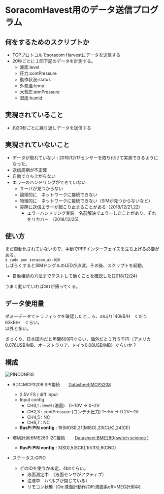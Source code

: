 # SoracomHavest用のデータ送信プログラム

## 何をするためのスクリプトか

- TCPプロトコルでsoracom Harvestにデータを送信する
- 20秒ごとに１回下記のデータを計測する。
  - 液面:level
  - 圧力:contPressure
  - 動作状況:status
  - 外気温:temp
  - 大気圧:atmPressure
  - 湿度:humid

## 実現されていること
- 約20秒ごとに繰り返しデータを送信する


## 実現されていないこと
- データが取れていない  :  2018/12/17センサーを取り付けて実測できるようになった。
- 送信周期が不正確
- 自動で立ち上がらない
- エラーのハンドリングができていない
  - サーバが見つからない
  - 論理的に　ネットワークに接続できない
  - 物理的に　ネットワークに接続できない（SIMが見つからないなど）
  - 実際に送信エラーが起こり止まることがある（2018/12/21,22)
    - エラーハンドリング実装　名前解決でエラーしたことがあり、それをリカバー　(2018/12/25)

## 使い方
まだ自動化されていないので、手動でPPPインターフェイスを立ち上げる必要がある。  
`$ sudo pon soracom_ak-020`  
しばらくするとSIMドングルのLEDが点滅。その後、スクリプトを起動。
- 自動接続の方法までテストして動くことを確認した(2018/12/24)

うまく動いていれば`201`が帰ってくる。

## データ使用量
ダミーデータでトラフィックを確認したところ、のぼり140kB/H　くだり63kB/H　ぐらい。  
以外と多い。

ざっくり、日本国内だと年間600円ぐらい、海外だと１万５千円（アメリカ0.076USB/MB、オーストラリア、ドイツ0.08USB/MB）ぐらいか？

## 構成

![PINCONFIG](https://user-images.githubusercontent.com/9587359/49682538-37840600-faf9-11e8-9961-4d8529ed1cbd.png)


- ADC:MCP3208  SPI接続　　[Datasheet:MCP3208](http://ww1.microchip.com/downloads/en/DeviceDoc/21298e.pdf)
  - 2.5V FS / diff input
  - Input config
    - CH0,1 : level (液面)　0~10V -> 0~2V
    - CH2,3 : contPressure (コンテナ圧力) 1〜5V -> 0.2V〜1V
    - CH4,5 : NC
    - CH6,7 : NC
  - __RasPi PIN config__ :  19(MOSI),21(MISO),23(CLK),24(CE)


- 環境計測:BME280  I2C接続　　
[Datasheet:BME280(switch science )](https://www.switch-science.com/catalog/2236/)
  - __RasPi PIN config__ : 3(SD),5(SCK),1(V33),6(GND)


- ステータス:GPIO
  - どのIOを使うか未定。4bitぐらい。
    - 液面測定中　（液面センサがアクティブ）
    - 注液中　（バルブが閉じている）
    - リモコン状態（On:液面計動作/Off:液面系off=MEG計測中)
